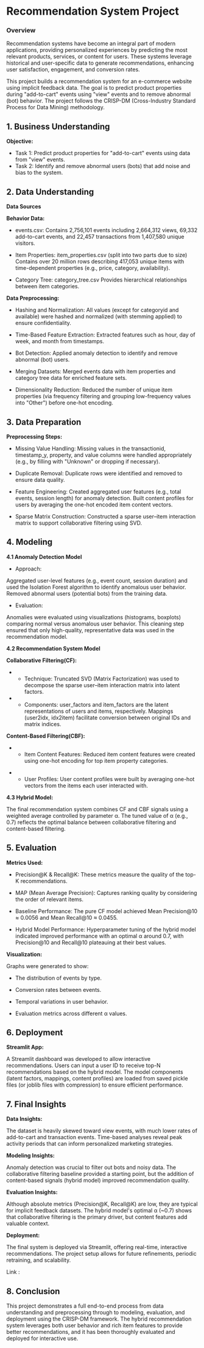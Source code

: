 # Recommendation System Project

### **Overview**

Recommendation systems have become an integral part of modern applications, providing personalized experiences by predicting the most relevant products, services, or content for users. These systems leverage historical and user-specific data to generate recommendations, enhancing user satisfaction, engagement, and conversion rates.

This project builds a recommendation system for an e-commerce website using implicit feedback data. The goal is to predict product properties during "add-to-cart" events using "view" events and to remove abnormal (bot) behavior. The project follows the CRISP-DM (Cross-Industry Standard Process for Data Mining) methodology.

## **1. Business Understanding** 

**Objective:**

- Task 1: Predict product properties for "add-to-cart" events using data from "view" events.
- Task 2: Identify and remove abnormal users (bots) that add noise and bias to the system.

 
## **2. Data Understanding**
**Data Sources**

**Behavior Data:**

- events.csv: Contains 2,756,101 events including 2,664,312 views, 69,332 add-to-cart events, and 22,457 transactions from 1,407,580 unique visitors.

- Item Properties: item_properties.csv (split into two parts due to size)
Contains over 20 million rows describing 417,053 unique items with time-dependent properties (e.g., price, category, availability).

- Category Tree: category_tree.csv
Provides hierarchical relationships between item categories.


**Data Preprocessing:**

- Hashing and Normalization:
All values (except for categoryid and available) were hashed and normalized (with stemming applied) to ensure confidentiality.

- Time-Based Feature Extraction:
Extracted features such as hour, day of week, and month from timestamps.

- Bot Detection:
Applied anomaly detection to identify and remove abnormal (bot) users.

- Merging Datasets:
Merged events data with item properties and category tree data for enriched feature sets.

- Dimensionality Reduction:
Reduced the number of unique item properties (via frequency filtering and grouping low-frequency values into "Other") before one-hot encoding.

## 3. Data Preparation
**Preprocessing Steps:**

- Missing Value Handling:
Missing values in the transactionid, timestamp_y, property, and value columns were handled appropriately (e.g., by filling with "Unknown" or dropping if necessary).

- Duplicate Removal:
Duplicate rows were identified and removed to ensure data quality.

- Feature Engineering:
Created aggregated user features (e.g., total events, session length) for anomaly detection.
Built content profiles for users by averaging the one-hot encoded item content vectors.

- Sparse Matrix Construction:
Constructed a sparse user–item interaction matrix to support collaborative filtering using SVD.

## 4. Modeling
 **4.1 Anomaly Detection Model**
- Approach:

Aggregated user-level features (e.g., event count, session duration) and used the Isolation Forest algorithm to identify anomalous user behavior.
Removed abnormal users (potential bots) from the training data.

- Evaluation:

Anomalies were evaluated using visualizations (histograms, boxplots) comparing normal versus anomalous user behavior.
This cleaning step ensured that only high-quality, representative data was used in the recommendation model.

**4.2 Recommendation System Model**

**Collaborative Filtering(CF):**

- - Technique: Truncated SVD (Matrix Factorization) was used to decompose the sparse user–item interaction matrix into latent factors.

- - Components:
user_factors and item_factors are the latent representations of users and items, respectively.
Mappings (user2idx, idx2item) facilitate conversion between original IDs and matrix indices.

**Content-Based Filtering(CBF):**

- - Item Content Features: Reduced item content features were created using one-hot encoding for top item property categories.

* - User Profiles: User content profiles were built by averaging one-hot vectors from the items each user interacted with.

**4.3 Hybrid Model:**

The final recommendation system combines CF and CBF signals using a weighted average controlled by parameter α.
The tuned value of α (e.g., 0.7) reflects the optimal balance between collaborative filtering and content-based filtering.

## 5. Evaluation
**Metrics Used:**

- Precision@K & Recall@K:
These metrics measure the quality of the top-K recommendations.

- MAP (Mean Average Precision):
Captures ranking quality by considering the order of relevant items.

- Baseline Performance:
The pure CF model achieved Mean Precision@10 ≈ 0.0056 and Mean Recall@10 ≈ 0.0455.

- Hybrid Model Performance:
Hyperparameter tuning of the hybrid model indicated improved performance with an optimal α around 0.7, with Precision@10 and Recall@10 plateauing at their best values.

**Visualization:**

Graphs were generated to show:

* The distribution of events by type.

* Conversion rates between events.

* Temporal variations in user behavior.

* Evaluation metrics across different α values.

## 6. Deployment
**Streamlit App:**

A Streamlit dashboard was developed to allow interactive recommendations.
Users can input a user ID to receive top-N recommendations based on the hybrid model.
The model components (latent factors, mappings, content profiles) are loaded from saved pickle files (or joblib files with compression) to ensure efficient performance.

## 7. Final Insights
**Data Insights:**

The dataset is heavily skewed toward view events, with much lower rates of add-to-cart and transaction events.
Time-based analyses reveal peak activity periods that can inform personalized marketing strategies.

**Modeling Insights:**

Anomaly detection was crucial to filter out bots and noisy data.
The collaborative filtering baseline provided a starting point, but the addition of content-based signals (hybrid model) improved recommendation quality.

**Evaluation Insights:**

Although absolute metrics (Precision@K, Recall@K) are low, they are typical for implicit feedback datasets.
The hybrid model's optimal α (~0.7) shows that collaborative filtering is the primary driver, but content features add valuable context.

**Deployment:**

The final system is deployed via Streamlit, offering real-time, interactive recommendations.
The project setup allows for future refinements, periodic retraining, and scalability.

Link : 

## 8. Conclusion

This project demonstrates a full end-to-end process from data understanding and preprocessing through to modeling, evaluation, and deployment using the CRISP-DM framework. The hybrid recommendation system leverages both user behavior and rich item features to provide better recommendations, and it has been thoroughly evaluated and deployed for interactive use.